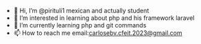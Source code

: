 - 👋 Hi, I’m @pirituli1 mexican and actually student 
- 👀 I’m interested in learning about php and his framework laravel
- 🌱 I’m currently learning php and git commands 
- 📫 How to reach me email:carlosebv.cfeit.2023@gmail.com  

<!---
pirituli1/pirituli1 is a ✨ special ✨ repository because its `README.md` (this file) appears on your GitHub profile.
You can click the Preview link to take a look at your changes.
--->
